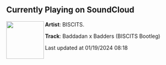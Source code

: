 ## Currently Playing on SoundCloud

[<img align="left" width="100" src="https://i1.sndcdn.com/artworks-P8BEzsrLT6pkK1ey-zw1Zxg-t500x500.jpg">](https://soundcloud.com/biscits/baddadan-x-badders-biscits-bootleg)

**Artist**: BISCITS. 

**Track**: Baddadan x Badders (BISCITS Bootleg)

Last updated at 01/19/2024 08:18
